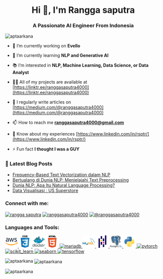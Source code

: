 <h1 align="center">Hi 👋, I'm Rangga saputra</h1>
<h3 align="center">A Passionate AI Engineer From Indonesia</h3>

<p align="left"> <img src="https://komarev.com/ghpvc/?username=aptaarkana&label=Profile%20views&color=0e75b6&style=flat" alt="aptaarkana" /> </p>

- 🔭 I’m currently working on **Evello**

- 🌱 I’m currently learning **NLP and Generative AI**

- 📚 I’m interested in **NLP, Machine Learning, Data Science, or Data Analyst**

- 👨‍💻 All of my projects are available at [https://linktr.ee/ranggasaputra4000](https://linktr.ee/ranggasaputra4000)

- 📝 I regularly write articles on [https://medium.com/@ranggasaputra4000](https://medium.com/@ranggasaputra4000)

- 📫 How to reach me **ranggasaputra4000@gmail.com**

- 📄 Know about my experiences [https://www.linkedin.com/in/rsptr/](https://www.linkedin.com/in/rsptr/)

- ⚡ Fun fact **I thought I was a GUY**

### 📕 Latest Blog Posts
<!-- BLOG-POST-LIST:START -->
- [Frequency-Based Text Vectorization dalam NLP](https://medium.com/@ranggasaputra4000/frequency-based-text-vectorization-dalam-nlp-83caf2a04d0c?source=rss-8326cfa2c5b7------2)
- [Bertualang di Dunia NLP: Menjelajahi Text Preprocessing](https://medium.com/@ranggasaputra4000/bertualang-di-dunia-nlp-menjelajahi-text-preprocessing-dfac7c5901f2?source=rss-8326cfa2c5b7------2)
- [Dunia NLP: Apa Itu Natural Language Processing?](https://medium.com/@ranggasaputra4000/dunia-nlp-apa-itu-natural-language-processing-c24970b34b32?source=rss-8326cfa2c5b7------2)
- [Data Visualisasi : US Superstore](https://medium.com/@ranggasaputra4000/data-visualisasi-us-superstore-47473656df63?source=rss-8326cfa2c5b7------2)
<!-- BLOG-POST-LIST:END -->

<h3 align="left">Connect with me:</h3>
<p align="left">
<a href="https://linkedin.com/in/rangga saputra" target="blank"><img align="center" src="https://raw.githubusercontent.com/rahuldkjain/github-profile-readme-generator/master/src/images/icons/Social/linked-in-alt.svg" alt="rangga saputra" height="30" width="40" /></a>
<a href="https://instagram.com/ranggasaputra4000" target="blank"><img align="center" src="https://raw.githubusercontent.com/rahuldkjain/github-profile-readme-generator/master/src/images/icons/Social/instagram.svg" alt="ranggasaputra4000" height="30" width="40" /></a>
<a href="https://medium.com/@ranggasaputra4000" target="blank"><img align="center" src="https://raw.githubusercontent.com/rahuldkjain/github-profile-readme-generator/master/src/images/icons/Social/medium.svg" alt="@ranggasaputra4000" height="30" width="40" /></a>
</p>

<h3 align="left">Languages and Tools:</h3>
<p align="left"> <a href="https://aws.amazon.com" target="_blank" rel="noreferrer"> <img src="https://raw.githubusercontent.com/devicons/devicon/master/icons/amazonwebservices/amazonwebservices-original-wordmark.svg" alt="aws" width="40" height="40"/> </a> <a href="https://www.w3schools.com/css/" target="_blank" rel="noreferrer"> <img src="https://raw.githubusercontent.com/devicons/devicon/master/icons/css3/css3-original-wordmark.svg" alt="css3" width="40" height="40"/> </a> <a href="https://www.docker.com/" target="_blank" rel="noreferrer"> <img src="https://raw.githubusercontent.com/devicons/devicon/master/icons/docker/docker-original-wordmark.svg" alt="docker" width="40" height="40"/> </a> <a href="https://www.w3.org/html/" target="_blank" rel="noreferrer"> <img src="https://raw.githubusercontent.com/devicons/devicon/master/icons/html5/html5-original-wordmark.svg" alt="html5" width="40" height="40"/> </a> <a href="https://mariadb.org/" target="_blank" rel="noreferrer"> <img src="https://www.vectorlogo.zone/logos/mariadb/mariadb-icon.svg" alt="mariadb" width="40" height="40"/> </a> <a href="https://www.mysql.com/" target="_blank" rel="noreferrer"> <img src="https://raw.githubusercontent.com/devicons/devicon/master/icons/mysql/mysql-original-wordmark.svg" alt="mysql" width="40" height="40"/> </a> <a href="https://pandas.pydata.org/" target="_blank" rel="noreferrer"> <img src="https://raw.githubusercontent.com/devicons/devicon/2ae2a900d2f041da66e950e4d48052658d850630/icons/pandas/pandas-original.svg" alt="pandas" width="40" height="40"/> </a> <a href="https://www.postgresql.org" target="_blank" rel="noreferrer"> <img src="https://raw.githubusercontent.com/devicons/devicon/master/icons/postgresql/postgresql-original-wordmark.svg" alt="postgresql" width="40" height="40"/> </a> <a href="https://www.python.org" target="_blank" rel="noreferrer"> <img src="https://raw.githubusercontent.com/devicons/devicon/master/icons/python/python-original.svg" alt="python" width="40" height="40"/> </a> <a href="https://pytorch.org/" target="_blank" rel="noreferrer"> <img src="https://www.vectorlogo.zone/logos/pytorch/pytorch-icon.svg" alt="pytorch" width="40" height="40"/> </a> <a href="https://scikit-learn.org/" target="_blank" rel="noreferrer"> <img src="https://upload.wikimedia.org/wikipedia/commons/0/05/Scikit_learn_logo_small.svg" alt="scikit_learn" width="40" height="40"/> </a> <a href="https://seaborn.pydata.org/" target="_blank" rel="noreferrer"> <img src="https://seaborn.pydata.org/_images/logo-mark-lightbg.svg" alt="seaborn" width="40" height="40"/> </a> <a href="https://www.tensorflow.org" target="_blank" rel="noreferrer"> <img src="https://www.vectorlogo.zone/logos/tensorflow/tensorflow-icon.svg" alt="tensorflow" width="40" height="40"/> </a> </p>

<p><img align="left" src="https://github-readme-stats.vercel.app/api/top-langs?username=aptaarkana&show_icons=true&locale=en&layout=compact" alt="aptaarkana" /></p>

<p>&nbsp;<img align="center" src="https://github-readme-stats.vercel.app/api?username=aptaarkana&show_icons=true&locale=en" alt="aptaarkana" /></p>

<p><img align="center" src="https://github-readme-streak-stats.herokuapp.com/?user=aptaarkana&" alt="aptaarkana" /></p>
